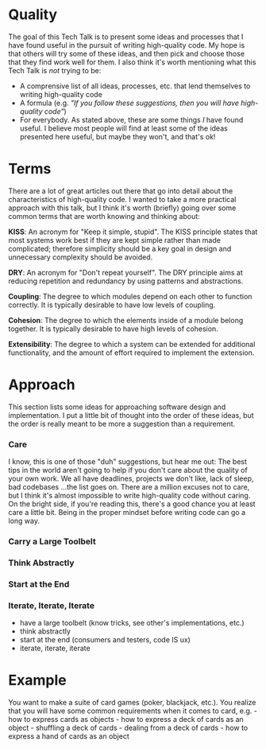 # Quality

The goal of this Tech Talk is to present some ideas and processes that I have found useful in the pursuit of writing high-quality code. 
My hope is that others will try some of these ideas, and then pick and choose those that they find work well for them. 
I also think it's worth mentioning what this Tech Talk is _not_ trying to be:
* A comprensive list of all ideas, processes, etc. that lend themselves to writing high-quality code
* A formula (e.g. _"If you follow these suggestions, then you will have high-quality code"_)
* For everybody. As stated above, these are some things _I_ have found useful. 
I believe most people will find at least some of the ideas presented here useful, but maybe they won't, and that's ok!


# Terms
There are a lot of great articles out there that go into detail about the characteristics of high-quality code. 
I wanted to take a more practical approach with this talk, but I think it's worth (briefly) going over some common terms that are worth knowing and thinking about: 

**KISS**: An acronym for "Keep it simple, stupid". 
The KISS principle states that most systems work best if they are kept simple rather than made complicated; 
therefore simplicity should be a key goal in design and unnecessary complexity should be avoided.

**DRY**: An acronym for "Don't repeat yourself". 
The DRY principle aims at reducing repetition and redundancy by using patterns and abstractions. 

**Coupling**: The degree to which modules depend on each other to function correctly.
It is typically desirable to have low levels of coupling. 

**Cohesion**: The degree to which the elements inside of a module belong together. 
It is typically desirable to have high levels of cohesion. 

**Extensibility**: The degree to which a system can be extended for additional functionality, and the amount of effort required to implement the extension. 

# Approach 
This section lists some ideas for approaching software design and implementation. 
I put a little bit of thought into the order of these ideas, 
but the order is really meant to be more a suggestion than a requirement.

### Care
I know, this is one of those "duh" suggestions, but hear me out: 
The best tips in the world aren't going to help if you don't care about the quality of your own work. 
We all have deadlines, projects we don't like, lack of sleep, bad codebases ...the list goes on.
There are a million excuses not to care, but I think it's almost impossible to write high-quality code without caring. 
On the bright side, if you're reading this, there's a good chance you at least care a little bit. 
Being in the proper mindset before writing code can go a long way. 

### Carry a Large Toolbelt 

### Think Abstractly

### Start at the End

### Iterate, Iterate, Iterate
- have a large toolbelt (know tricks, see other's implementations, etc.)
- think abstractly
- start at the end (consumers and testers, code IS ux)
- iterate, iterate, iterate

# Example
You want to make a suite of card games (poker, blackjack, etc.). 
You realize that you will have some common requirements when it comes to card, e.g.
	- how to express cards as objects
	- how to express a deck of cards as an object
	- shuffling a deck of cards
	- dealing from a deck of cards
	- how to express a hand of cards as an object             
